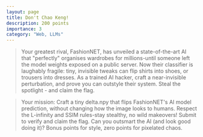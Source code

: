 ```yaml
---
layout: page
title: Don't Chao Keng!
description: 200 points
importance: 3
category: "Web, LLMs"
---
```


> Your greatest rival, FashionNET, has unveiled a state-of-the-art AI that "perfectly" organises wardrobes for millions-until someone left the model weights exposed on a public server. Now their classifier is laughably fragile: tiny, invisible tweaks can flip shirts into shoes, or trousers into dresses. As a trained AI hacker, craft a near-invisible perturbation, and prove you can outstyle their system. Steal the spotlight - and claim the flag.

> Your mission: Craft a tiny delta.npy that flips FashionNET's AI model prediction, without changing how the image looks to humans. Respect the L-infinity and SSIM rules-stay stealthy, no wild makeovers! Submit to verify and claim the flag. Can you outsmart the AI (and look good doing it)? Bonus points for style, zero points for pixelated chaos.